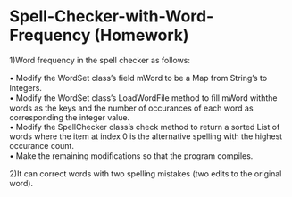 # Spell-Checker-with-Word-Frequency (Homework)

1)Word frequency in the spell checker as follows:


• Modify the WordSet class’s ﬁeld mWord to be a Map from String’s to Integers.  
• Modify the WordSet class’s LoadWordFile method to ﬁll mWord withthe words as the keys and the number of occurances of each word as corresponding the integer value.  
• Modify the SpellChecker class’s check method to return a sorted List of words where the item at index 0 is the alternative spelling with the highest occurance count.  
• Make the remaining modiﬁcations so that the program compiles.

2)It can correct words with two spelling mistakes (two edits to the original word).
